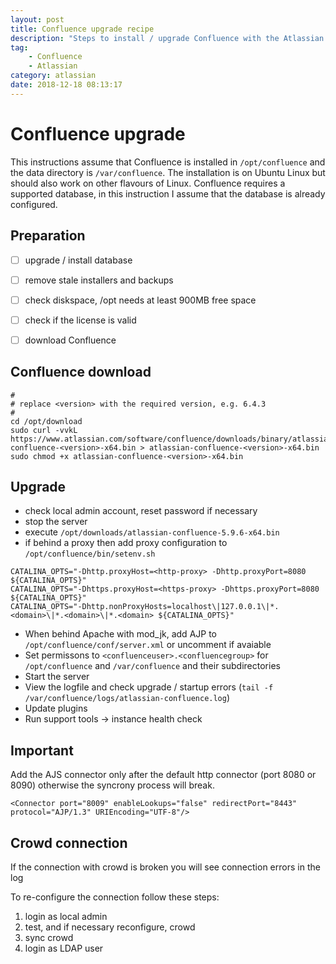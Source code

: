 ```yaml
---
layout: post
title: Confluence upgrade recipe
description: "Steps to install / upgrade Confluence with the Atlassian bin installer on Linux."
tag: 
    - Confluence 
    - Atlassian
category: atlassian
date: 2018-12-18 08:13:17
---
```

# Confluence upgrade

This instructions assume that Confluence is installed in `/opt/confluence` and the data directory is `/var/confluence`. The installation is on Ubuntu Linux but should also work on other flavours of Linux. Confluence requires a supported database, in this instruction I assume that the database is already configured.

## Preparation

- [ ] upgrade / install database
- [ ] remove stale installers and backups
- [ ] check diskspace, /opt needs at least 900MB free space
- [ ] check if the license is valid
- [ ] download Confluence


## Confluence download

```
#
# replace <version> with the required version, e.g. 6.4.3
#
cd /opt/download
sudo curl -vvkL https://www.atlassian.com/software/confluence/downloads/binary/atlassian-confluence-<version>-x64.bin > atlassian-confluence-<version>-x64.bin
sudo chmod +x atlassian-confluence-<version>-x64.bin
```

## Upgrade

- check local admin account, reset password if necessary
- stop the server
- execute `/opt/downloads/atlassian-confluence-5.9.6-x64.bin`
- if behind a proxy then add proxy configuration to `/opt/confluence/bin/setenv.sh`

```
CATALINA_OPTS="-Dhttp.proxyHost=<http-proxy> -Dhttp.proxyPort=8080 ${CATALINA_OPTS}"
CATALINA_OPTS="-Dhttps.proxyHost=<https-proxy> -Dhttps.proxyPort=8080 ${CATALINA_OPTS}"
CATALINA_OPTS="-Dhttp.nonProxyHosts=localhost\|127.0.0.1\|*.<domain>\|*.<domain>\|*.<domain> ${CATALINA_OPTS}"
```
- When behind Apache with mod_jk, add AJP to `/opt/confluence/conf/server.xml` or uncomment if avaiable
- Set permissons to `<confluenceuser>.<confluencegroup>` for `/opt/confluence` and `/var/confluence` and their subdirectories
- Start the server
- View the logfile and check upgrade / startup errors (`tail -f /var/confluence/logs/atlassian-confluence.log`)
- Update plugins
- Run support tools -> instance health check

## Important

Add the AJS connector only after the default http connector (port 8080 or 8090) otherwise the syncrony process will break.

```
<Connector port="8009" enableLookups="false" redirectPort="8443" protocol="AJP/1.3" URIEncoding="UTF-8"/>
```

## Crowd connection

If the connection with crowd is broken you will see connection errors in the log

To re-configure the connection follow these steps:

1) login as local admin
1) test, and if necessary reconfigure, crowd
1) sync crowd
1) login as LDAP user


